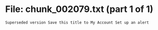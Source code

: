 ﻿# File: chunk_002079.txt (part 1 of 1)
```
Superseded version Save this title to My Account Set up an alert
```

